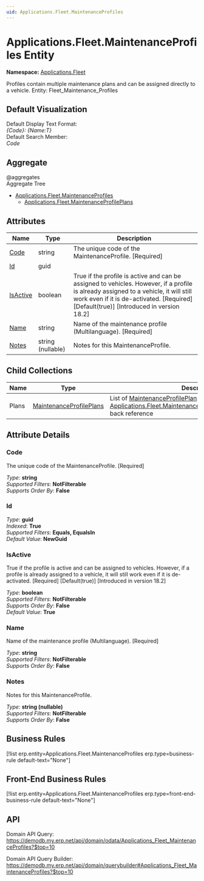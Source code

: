```yaml
---
uid: Applications.Fleet.MaintenanceProfiles
---
```

# Applications.Fleet.MaintenanceProfiles Entity

**Namespace:** [Applications.Fleet](Applications.Fleet.md)  

Profiles contain multiple maintenance plans and can be assigned directly to a vehicle. Entity: Fleet_Maintenance_Profiles

## Default Visualization
Default Display Text Format:  
_{Code}: {Name:T}_  
Default Search Member:  
_Code_  

## Aggregate
  @aggregates  
Aggregate Tree  
* [Applications.Fleet.MaintenanceProfiles](Applications.Fleet.MaintenanceProfiles.md)  
  * [Applications.Fleet.MaintenanceProfilePlans](Applications.Fleet.MaintenanceProfilePlans.md)  

## Attributes

| Name | Type | Description |
| ---- | ---- | --- |
| [Code](Applications.Fleet.MaintenanceProfiles.md#code) | string | The unique code of the MaintenanceProfile. [Required] 
| [Id](Applications.Fleet.MaintenanceProfiles.md#id) | guid |  
| [IsActive](Applications.Fleet.MaintenanceProfiles.md#isactive) | boolean | True if the profile is active and can be assigned to vehicles. However, if a profile is already assigned to a vehicle, it will still work even if it is de-activated. [Required] [Default(true)] [Introduced in version 18.2] 
| [Name](Applications.Fleet.MaintenanceProfiles.md#name) | string | Name of the maintenance profile (Multilanguage). [Required] 
| [Notes](Applications.Fleet.MaintenanceProfiles.md#notes) | string (nullable) | Notes for this MaintenanceProfile. 

## Child Collections

| Name | Type | Description |
| ---- | ---- | --- |
| Plans | [MaintenanceProfilePlans](Applications.Fleet.MaintenanceProfilePlans.md) | List of [MaintenanceProfilePlan](Applications.Fleet.MaintenanceProfilePlans.md) child objects, based on the [Applications.Fleet.MaintenanceProfilePlan.MaintenanceProfile](Applications.Fleet.MaintenanceProfilePlans.md#maintenanceprofile) back reference 


## Attribute Details

### Code

The unique code of the MaintenanceProfile. [Required]

_Type_: **string**  
_Supported Filters_: **NotFilterable**  
_Supports Order By_: **False**  

### Id

_Type_: **guid**  
_Indexed_: **True**  
_Supported Filters_: **Equals, EqualsIn**  
_Default Value_: **NewGuid**  

### IsActive

True if the profile is active and can be assigned to vehicles. However, if a profile is already assigned to a vehicle, it will still work even if it is de-activated. [Required] [Default(true)] [Introduced in version 18.2]

_Type_: **boolean**  
_Supported Filters_: **NotFilterable**  
_Supports Order By_: **False**  
_Default Value_: **True**  

### Name

Name of the maintenance profile (Multilanguage). [Required]

_Type_: **string**  
_Supported Filters_: **NotFilterable**  
_Supports Order By_: **False**  

### Notes

Notes for this MaintenanceProfile.

_Type_: **string (nullable)**  
_Supported Filters_: **NotFilterable**  
_Supports Order By_: **False**  



## Business Rules

[!list erp.entity=Applications.Fleet.MaintenanceProfiles erp.type=business-rule default-text="None"]

## Front-End Business Rules

[!list erp.entity=Applications.Fleet.MaintenanceProfiles erp.type=front-end-business-rule default-text="None"]

## API

Domain API Query:
<https://demodb.my.erp.net/api/domain/odata/Applications_Fleet_MaintenanceProfiles?$top=10>

Domain API Query Builder:
<https://demodb.my.erp.net/api/domain/querybuilder#Applications_Fleet_MaintenanceProfiles?$top=10>

